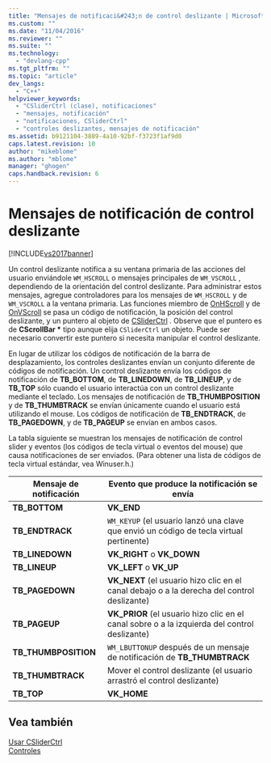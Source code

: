 ```yaml
---
title: "Mensajes de notificaci&#243;n de control deslizante | Microsoft Docs"
ms.custom: ""
ms.date: "11/04/2016"
ms.reviewer: ""
ms.suite: ""
ms.technology: 
  - "devlang-cpp"
ms.tgt_pltfrm: ""
ms.topic: "article"
dev_langs: 
  - "C++"
helpviewer_keywords: 
  - "CSliderCtrl (clase), notificaciones"
  - "mensajes, notificación"
  - "notificaciones, CSliderCtrl"
  - "controles deslizantes, mensajes de notificación"
ms.assetid: b9121104-3889-4a10-92bf-f3723f1af9d0
caps.latest.revision: 10
author: "mikeblome"
ms.author: "mblome"
manager: "ghogen"
caps.handback.revision: 6
---
```

# Mensajes de notificaci&#243;n de control deslizante
[!INCLUDE[vs2017banner](../assembler/inline/includes/vs2017banner.md)]

Un control deslizante notifica a su ventana primaria de las acciones del usuario enviándole `WM_HSCROLL` o mensajes principales de `WM_VSCROLL` , dependiendo de la orientación del control deslizante.  Para administrar estos mensajes, agregue controladores para los mensajes de `WM_HSCROLL` y de `WM_VSCROLL` a la ventana primaria.  Las funciones miembro de [OnHScroll](../Topic/CWnd::OnHScroll.md) y de [OnVScroll](../Topic/CWnd::OnVScroll.md) se pasa un código de notificación, la posición del control deslizante, y un puntero al objeto de [CSliderCtrl](../mfc/reference/csliderctrl-class.md) .  Observe que el puntero es de **CScrollBar \*** tipo aunque elija `CSliderCtrl` un objeto.  Puede ser necesario convertir este puntero si necesita manipular el control deslizante.  
  
 En lugar de utilizar los códigos de notificación de la barra de desplazamiento, los controles deslizantes envían un conjunto diferente de códigos de notificación.  Un control deslizante envía los códigos de notificación de **TB\_BOTTOM**, de **TB\_LINEDOWN**, de **TB\_LINEUP**, y de **TB\_TOP** sólo cuando el usuario interactúa con un control deslizante mediante el teclado.  Los mensajes de notificación de **TB\_THUMBPOSITION** y de **TB\_THUMBTRACK** se envían únicamente cuando el usuario está utilizando el mouse.  Los códigos de notificación de **TB\_ENDTRACK**, de **TB\_PAGEDOWN**, y de **TB\_PAGEUP** se envían en ambos casos.  
  
 La tabla siguiente se muestran los mensajes de notificación de control slider y eventos \(los códigos de tecla virtual o eventos del mouse\) que causa notificaciones de ser enviados. \(Para obtener una lista de códigos de tecla virtual estándar, vea Winuser.h.\)  
  
|Mensaje de notificación|Evento que produce la notificación se envía|  
|-----------------------------|-------------------------------------------------|  
|**TB\_BOTTOM**|**VK\_END**|  
|**TB\_ENDTRACK**|`WM_KEYUP` \(el usuario lanzó una clave que envió un código de tecla virtual pertinente\)|  
|**TB\_LINEDOWN**|**VK\_RIGHT** o **VK\_DOWN**|  
|**TB\_LINEUP**|**VK\_LEFT** o **VK\_UP**|  
|**TB\_PAGEDOWN**|**VK\_NEXT** \(el usuario hizo clic en el canal debajo o a la derecha del control deslizante\)|  
|**TB\_PAGEUP**|**VK\_PRIOR** \(el usuario hizo clic en el canal sobre o a la izquierda del control deslizante\)|  
|**TB\_THUMBPOSITION**|`WM_LBUTTONUP` después de un mensaje de notificación de **TB\_THUMBTRACK**|  
|**TB\_THUMBTRACK**|Mover el control deslizante \(el usuario arrastró el control deslizante\)|  
|**TB\_TOP**|**VK\_HOME**|  
  
## Vea también  
 [Usar CSliderCtrl](../mfc/using-csliderctrl.md)   
 [Controles](../mfc/controls-mfc.md)